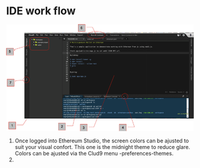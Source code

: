 # IDE work flow


![](Ether-Camp2.png)



1. Once logged into Ethereum Studio, the screen colors can be ajusted to suit your visual confort. This one is the midnight theme to reduce glare. Colors can be ajusted via the Clud9 menu -preferences-themes.
2.  

